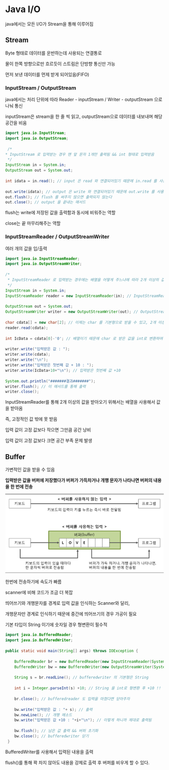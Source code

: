 # Java I/O

java에서는 모든 I/O가 Stream을 통해 이루어짐

## Stream

Byte 형태로 데이터를 운반하는데 사용되는 연결통로

물이 한쪽 방향으로만 흐르듯이 스트림은 단방향 통신만 가능

먼저 보낸 데이터를 먼제 받게 되어있음(FIFO)

### InputStream / OutputStream

java에서는 처리 단위에 따라 Reader - inputStream / Writer - outputStream 으로 나눠 통신

inputStream은 stream을 한 줄 씩 읽고, outputStream으로 데이터를 내보내며 해당 공간을 비움

```java
import java.io.InputStream;
import java.io.OutputStream;		
  
 /*
* InputStream 로 입력받는 경우 맨 앞 문자 1개만 출력됨 && int 형태로 입력받음
 */		
InputStream in = System.in;
OutputStream out = System.out;
        
int idata = in.read(); // input 은 read 와 연결되어있기 때문에 in.read 를 사욯한다.
		
out.write(idata); // output 은 write 와 연결되어있기 때문에 out.write 를 사용한다
out.flush(); // flush 를 써주지 않으면 출력되지 않는다
out.close(); // output 을 끝내는 매서드
```

flush는 write에 저장된 값을 출력함과 동시에 비워주는 역할

close는 끝 마무리해주는 역할

### InputStreamReader / OutputStreamWriter

여러 개의 값을 입/출력

```java
import java.io.InputStreamReader;
import java.io.OutputStreamWriter;

/*
 * InputStreamReader 로 입력받는 경우에는 배열을 어떻게 주느냐에 따라 2개 이상의 값을 받을 수 있음
 */
InputStream in = System.in;
InputStreamReader reader = new InputStreamReader(in); // InputStreamReader 사용하기 위해 객체 생성
		
OutputStream out = System.out;
OutputStreamWriter writer = new OutputStreamWriter(out); // OutputStreamWriter 사용하기 위해 객체 생성
		
char cdata[] = new char[2]; // 이제는 char 를 기본형으로 받을 수 있고, 2개 이상의 값을 배열을 통해 받아올수 있다.
reader.read(cdata);
		
int IcData = cdata[0]-'0'; // 배열이기 때문에 char 로 받은 값을 int로 변환하여 계산하고 싶은 경우 이처럼 사용해야한다.
		
writer.write("입력받은 값 : ");
writer.write(cdata);
writer.write("\n");
writer.write("입력받은 첫번째 값 + 10 : ");
writer.write(IcData+10+"\n"); // 입력받은 첫번째 값 +10
		
System.out.println("#######결과#######");
writer.flush(); // 이 매서드를 통해 출력
writer.close();
```

InputStreamReader를 통해 2개 이상의 값을 받아오기 위해서는 배열을 사용해서 값을 받아옴

즉, 고정적인 값 밖에 못 받음

입력 값이 고정 값보다 작으면 그만큼 공간 낭비

입력 값이 고정 값보다 크면 공간 부족 문제 발생

## Buffer

가변적인 값을 받을 수 있음

**입력받은 값을 버퍼에 저장했다가 버퍼가 가득차거나 개행 문자가 나타나면 버퍼의 내용을 한 번에 전송**

![image.png](/java/img/image.png)

한번에 전송하기에 속도가 빠름

scanner에 비해 코드가 조금 더 복잡

띄어쓰기와 개행문자를 경계로 입력 값을 인식하는 Scanner와 달리,

개행문자만 경계로 인식하기 때문에 중간에 띄어쓰기의 경우 가공이 필요

기본 타입이 String 이기에 숫자일 경우 형변환이 필수적

```java
import java.io.BufferedReader;
import java.io.BufferedWriter;

public static void main(String[] args) throws IOException {

	BufferedReader br = new BufferedReader(new InputStreamReader(System.in));
	BufferedWriter bw = new BufferedWriter(new OutputStreamWriter(System.out));

	String s = br.readLine(); // bufferedwriter 의 기본형은 String
		
	int i = Integer.parseInt(s) +10; // String 을 int로 형변환 후 +10 !!
		
	br.close(); // bufferedreader 도 입력을 마쳤다면 닫아주자
		
	bw.write("입력받은 값 : "+ s); // 출력
	bw.newLine(); // 개행 메소드
	bw.write("입력받은 값 +10 : "+i+"\n"); // 이렇게 하니까 제대로 출력됨

	bw.flush(); // 남은 값 출력 && 버퍼 초기화
	bw.close(); // bufferedwriter 닫기
 }
```

BufferedWriter를 사용해서 입력된 내용을 출력

flush()를 통해 꽉 차지 않아도 내용을 강제로 출력 후 버퍼를 비우게 할 수 있다.